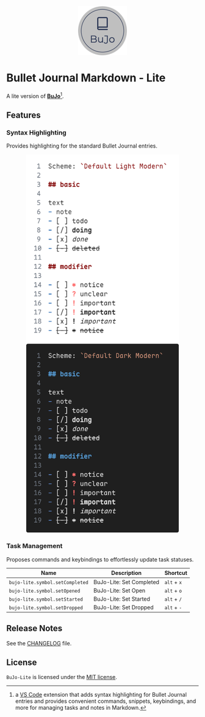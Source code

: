 <div align="center">
    <img src="./assets/icon/bujo_circle_128.png" width="128px"/>
</div>

# Bullet Journal Markdown - Lite

A lite version of [**BuJo**](https://bujo.mihaiconstantin.com)[^BuJo].

[^BuJo]: a [VS Code](https://code.visualstudio.com/) extension that adds syntax highlighting for Bullet Journal entries and provides convenient commands, snippets, keybindings, and more for managing tasks and notes in Markdown.

## Features

### Syntax Highlighting

Provides highlighting for the standard Bullet Journal entries.

<div align="center">
    <img src="./assets/features/highlighting-light.png" alt="Light Scheme Highlighting Feature" width=400>
    <img src="./assets/features/highlighting-dark.png" alt="Dark Scheme Highlighting Feature" width=400>
</div>

### Task Management

Proposes commands and keybindings to effortlessly update task statuses.

| Name                            | Description              | Shortcut    |
| ------------------------------- | ------------------------ | ----------- |
| `bujo-lite.symbol.setCompleted` | BuJo-Lite: Set Completed | `alt` + `x` |
| `bujo-lite.symbol.setOpened`    | BuJo-Lite: Set Open      | `alt` + `o` |
| `bujo-lite.symbol.setStarted`   | BuJo-Lite: Set Started   | `alt` + `/` |
| `bujo-lite.symbol.setDropped`   | BuJo-Lite: Set Dropped   | `alt` + `-` |

## Release Notes

See the [CHANGELOG](CHANGELOG.md) file.

## License

`BuJo-Lite` is licensed under the [MIT license](LICENSE).

